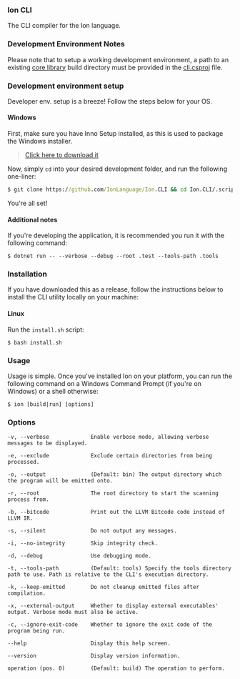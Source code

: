 ### Ion CLI

The CLI compiler for the Ion language.

### Development Environment Notes

Please note that to setup a working development environment, a path to an existing [core library](https://github.com/IonLanguage/Ion) build directory must be provided in the [cli.csproj](https://github.com/IonLanguage/Ion/cli/blob/5a577626af24a43f090903da00b05b7ca7b9876e/cli.csproj#L9) file.


### Development environment setup

Developer env. setup is a breeze! Follow the steps below for your OS.

#### Windows

First, make sure you have Inno Setup installed, as this is used to package the Windows installer.

> [Click here to download it](http://www.jrsoftware.org/download.php/is.exe)

Now, simply `cd` into your desired development folder, and run the following one-liner:
```cmd
$ git clone https://github.com/IonLanguage/Ion.CLI && cd Ion.CLI/.scripts/windows && setup-env.bat
```

You're all set!

#### Additional notes

If you're developing the application, it is recommended you run it with the following command:

```shell
$ dotnet run -- --verbose --debug --root .test --tools-path .tools
```

### Installation

If you have downloaded this as a release, follow the instructions below to install the CLI utility locally on your machine:

#### Linux

Run the `install.sh` script:

```shell
$ bash install.sh
```

### Usage

Usage is simple. Once you've installed Ion on your platform, you can run the following command on a Windows Command Prompt (if you're on Windows) or a shell otherwise:

```shell
$ ion [build|run] [options]
```

### Options

```
-v, --verbose             Enable verbose mode, allowing verbose messages to be displayed.

-e, --exclude             Exclude certain directories from being processed.

-o, --output              (Default: bin) The output directory which the program will be emitted onto.

-r, --root                The root directory to start the scanning process from.

-b, --bitcode             Print out the LLVM Bitcode code instead of LLVM IR.

-s, --silent              Do not output any messages.

-i, --no-integrity        Skip integrity check.

-d, --debug               Use debugging mode.

-t, --tools-path          (Default: tools) Specify the tools directory path to use. Path is relative to the CLI's execution directory.

-k, --keep-emitted        Do not cleanup emitted files after compilation.

-x, --external-output     Whether to display external executables' output. Verbose mode must also be active.

-c, --ignore-exit-code    Whether to ignore the exit code of the program being run.

--help                    Display this help screen.

--version                 Display version information.

operation (pos. 0)        (Default: build) The operation to perform.
```
